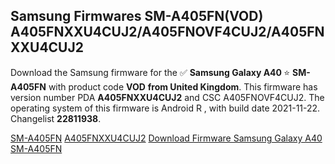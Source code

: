 <h2>Samsung Firmwares SM-A405FN(VOD) A405FNXXU4CUJ2/A405FNOVF4CUJ2/A405FNXXU4CUJ2</h2>
Download the Samsung firmware for the ✅ <strong>Samsung Galaxy A40 </strong> ⭐ <strong>SM-A405FN</strong> with product code <strong>VOD</strong> <strong> from United Kingdom</strong>. This firmware has version number PDA <strong>A405FNXXU4CUJ2</strong> and CSC A405FNOVF4CUJ2. The operating system of this firmware is Android R , with build date 2021-11-22. Changelist <strong>22811938</strong>.


[SM-A405FN](https://samfirm.shop/samsung/model/SM-A405FN)
[A405FNXXU4CUJ2](https://samfirm.shop/samsung/pda/A405FNXXU4CUJ2)
[Download Firmware Samsung Galaxy A40 SM-A405FN](https://samfirm.shop/samsung/firmware/476466)
